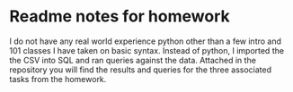# Readme notes for homework

I do not have any real world experience python other than a few intro and 101 classes I have taken on basic syntax.  Instead of python, I imported the the CSV into SQL and ran queries against the data.
Attached in the repository you will find the results and queries for the three associated tasks from the homework.
